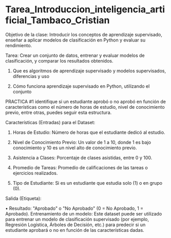 # Tarea_Introduccion_inteligencia_artificial_Tambaco_Cristian

Objetivo de la clase: Introducir los conceptos de aprendizaje supervisado, enseñar a aplicar
modelos de clasificación en Python y evaluar su rendimiento.

Tarea: Crear un conjunto de datos, entrenar y evaluar modelos de clasificación, y comparar los
resultados obtenidos.

1. Que es algoritmos de aprendizaje supervisado y modelos supervisados, diferencias y
uso

2. Cómo funciona aprendizaje supervisado en Python, utilizando el conjunto

PRACTICA #1
identifique si un estudiante aprobó o no aprobó en función de características como el número de
horas de estudio, nivel de conocimiento previo, entre otras, puedes seguir esta estructura.

Características (Entradas) para el Dataset:
1. Horas de Estudio: Número de horas que el estudiante dedicó al estudio.

2. Nivel de Conocimiento Previo: Un valor de 1 a 10, donde 1 es bajo conocimiento y 10 es
un nivel alto de conocimiento previo.

3. Asistencia a Clases: Porcentaje de clases asistidas, entre 0 y 100.

4. Promedio de Tareas: Promedio de calificaciones de las tareas o ejercicios realizados.

5. Tipo de Estudiante: Si es un estudiante que estudia solo (1) o en grupo (0).

Salida (Etiqueta):

• Resultado: "Aprobado" o "No Aprobado" (0 = No Aprobado, 1 = Aprobado).
Entrenamiento de un modelo: Este dataset puede ser utilizado para entrenar un modelo de
clasificación supervisado (por ejemplo, Regresión Logística, Árboles de Decisión, etc.) para predecir
si un estudiante aprobará o no en función de las características dadas.
